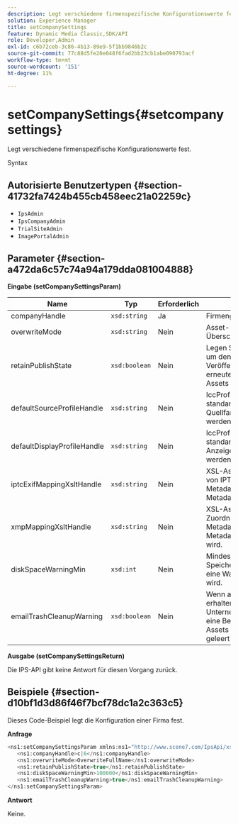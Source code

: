 ```yaml
---
description: Legt verschiedene firmenspezifische Konfigurationswerte fest.
solution: Experience Manager
title: setCompanySettings
feature: Dynamic Media Classic,SDK/API
role: Developer,Admin
exl-id: c6b72ceb-3c86-4b13-89e9-5f1bb9846b2c
source-git-commit: 77c88d5fe20e048f6fad2bb23cb1abe090793acf
workflow-type: tm+mt
source-wordcount: '151'
ht-degree: 11%

---
```


# setCompanySettings{#setcompanysettings}

Legt verschiedene firmenspezifische Konfigurationswerte fest.

Syntax

## Autorisierte Benutzertypen {#section-41732fa7424b455cb458eec21a02259c}

* `IpsAdmin`
* `IpsCompanyAdmin`
* `TrialSiteAdmin`
* `ImagePortalAdmin`

## Parameter {#section-a472da6c57c74a94a179dda081004888}

**Eingabe (setCompanySettingsParam)**

| Name | Typ | Erforderlich | Beschreibung |
|---|---|---|---|
| companyHandle | `xsd:string` | Ja | Firmengriff. |
| overwriteMode | `xsd:string` | Nein | Asset-Überschreibungsmodus. |
| retainPublishState | `xsd:boolean` | Nein | Legen Sie dies auf `true` fest, um den Veröffentlichungsstatus beim erneuten Hochladen eines Assets beizubehalten. |
| defaultSourceProfileHandle | `xsd:string` | Nein | IccProfile-Asset, das als standardmäßiges Quellfarbprofil verwendet werden soll. |
| defaultDisplayProfileHandle | `xsd:string` | Nein | IccProfile-Asset, das als standardmäßiges Anzeigefarbprofil verwendet werden soll. |
| iptcExifMappingXsltHandle | `xsd:string` | Nein | XSL-Asset für die Zuordnung von IPTC- und EXIF-Metadaten zu IPS-Metadatenfeldern. |
| xmpMappingXsltHandle | `xsd:string` | Nein | XSL-Asset, das zum Zuordnen von XMP-Metadaten zu IPS-Metadatenfeldern verwendet wird. |
| diskSpaceWarningMin | `xsd:int` | Nein | Mindestverfügbarer freier Speicherplatz (in KB), bevor eine Warnmeldung gesendet wird. |
| emailTrashCleanupWarning | `xsd:boolean` | Nein | Wenn auf `true` eingestellt, erhalten Unternehmensadministratoren eine Benachrichtigung, wenn Assets aus dem Papierkorb geleert werden. |

**Ausgabe (setCompanySettingsReturn)**

Die IPS-API gibt keine Antwort für diesen Vorgang zurück.

## Beispiele {#section-d10bf1d3d86f46f7bcf78dc1a2c363c5}

Dieses Code-Beispiel legt die Konfiguration einer Firma fest.

**Anfrage**

```java
<ns1:setCompanySettingsParam xmlns:ns1="http://www.scene7.com/IpsApi/xsd/2008-01-15">
   <ns1:companyHandle>c|6</ns1:companyHandle>
   <ns1:overwriteMode>OverwriteFullName</ns1:overwriteMode>
   <ns1:retainPublishState>true</ns1:retainPublishState>
   <ns1:diskSpaceWarningMin>100000</ns1:diskSpaceWarningMin>
   <ns1:emailTrashCleanupWarning>true</ns1:emailTrashCleanupWarning>
</ns1:setCompanySettingsParam>
```

**Antwort**

Keine.
